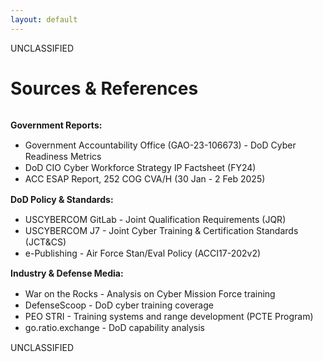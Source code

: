 ```yaml
---
layout: default
---
```


<style src="../style.css"></style>

<div class="classification-header">UNCLASSIFIED</div>

# **Sources & References**

<div style="display: flex; flex-direction: column; justify-content: center; ">

<div class="text-sm compact-list" style="line-height: 1.3;">

**Government Reports:**
- Government Accountability Office (GAO-23-106673) - DoD Cyber Readiness Metrics
- DoD CIO Cyber Workforce Strategy IP Factsheet (FY24)
- ACC ESAP Report, 252 COG CVA/H (30 Jan - 2 Feb 2025)

**DoD Policy & Standards:**
- USCYBERCOM GitLab - Joint Qualification Requirements (JQR)
- USCYBERCOM J7 - Joint Cyber Training & Certification Standards (JCT&CS)
- e-Publishing - Air Force Stan/Eval Policy (ACCI17-202v2)

**Industry & Defense Media:**
- War on the Rocks - Analysis on Cyber Mission Force training
- DefenseScoop - DoD cyber training coverage
- PEO STRI - Training systems and range development (PCTE Program)
- go.ratio.exchange - DoD capability analysis

</div>

</div>

<div class="classification-footer">UNCLASSIFIED</div>
